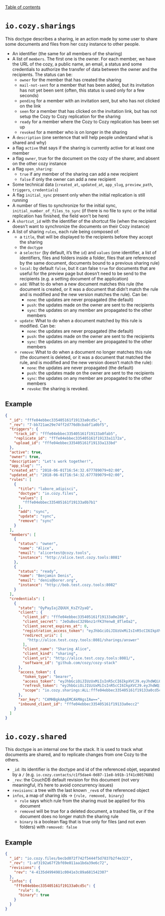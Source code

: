 [Table of contents](README.md#table-of-contents)

# `io.cozy.sharings`

This doctype describes a sharing, ie an action made by some user to share some
documents and files from her cozy instance to other people.

- An identifier (the same for all members of the sharing)
- A list of `members`. The first one is the owner. For each member,
  we have the URL of the cozy, a public name, an email, a status and some
  credentials to authorize the transfer of data between the owner and the
  recipients. The status can be: 
    - `owner` for the member that has created the sharing
    - `mail-not-sent` for a member that has been added, but its invitation has not yet been sent (often, this status is used only for a few seconds)
    - `pending` for a member with an invitation sent, but who has not clicked on the link
    - `seen` for a member that has clicked on the invitation link, but has not setup the Cozy to Cozy replication for the sharing
    - `ready` for a member where the Cozy to Cozy replication has been set up
    - `revoked` for a member who is on longer in the sharing
- A `description` (one sentence that will help people understand what is shared
  and why)
- a flag `active` that says if the sharing is currently active for at least
  one member
- a flag `owner`, true for the document on the cozy of the sharer, and absent
  on the other cozy instance
- a flag `open_sharing`:
  - `true` if any member of the sharing can add a new recipient
  - `false` if only the owner can add a new recipient
- Some technical data (`created_at`, `updated_at`, `app_slug`, `preview_path`,
  `triggers`, `credentials`)
- A flag `initial_sync` present only when the initial replication is still running
- A number of files to synchronize for the initial sync, `initial_number_of_files_to_sync` (if there is no file to sync or the initial replication has finished, the field won't be here)
- A `shortcut_id` with the identifier of the shortcut file (when the recipient doesn't want to synchronize the documents on their Cozy instance)
- A list of sharing `rules`, each rule being composed of:
  - a `title`, that will be displayed to the recipients before they accept the
    sharing
  - the `doctype`
  - a `selector` (by default, it’s the `id`) and `values` (one identifier, a
    list of identifiers, files and folders inside a folder, files that are
    referenced by the same document, documents bound to a previous sharing rule)
  - `local`: by default `false`, but it can false `true` for documents that are
    useful for the preview page but doesn’t need to be send to the recipients
    (e.g. a setting document of the application)
  - `add`: What to do when a new document matches this rule (the document is
    created, or it was a document that didn’t match the rule and is modified and
    the new version matches the rule). Can be:
    - `none`: the updates are never propagated (the default)
    - `push`: the updates made on the owner are sent to the recipients
    - `sync`: the updates on any member are propagated to the other members
  - `update`: What to do when a document matched by this rule is modified. Can be:
    - `none`: the updates are never propagated (the default)
    - `push`: the updates made on the owner are sent to the recipients
    - `sync`: the updates on any member are propagated to the other members
  - `remove`: What to do when a document no longer matches this rule (the
    document is deleted, or it was a document that matched the rule, and is
    modified and the new version doesn’t match the rule):
    - `none`: the updates are never propagated (the default)
    - `push`: the updates made on the owner are sent to the recipients
    - `sync`: the updates on any member are propagated to the other members
    - `revoke`: the sharing is revoked.

## Example

```json
{
  "_id": "fffe04ebbec335405161f19133a0cd5c",
  "_rev": "7-bb721ae29e74ff2d776d8cbabf1a0bf5",
  "triggers": {
    "track_id": "fffe04ebbec335405161f19133a0fab5",
    "replicate_id": "fffe04ebbec335405161f19133a1172a",
    "upload_id": "fffe04ebbec335405161f19133a133bd"
  },
  "active": true,
  "owner": true,
  "description": "Let's work together!",
  "app_slug": "",
  "created_at": "2018-06-01T16:54:32.677789079+02:00",
  "updated_at": "2018-06-01T16:54:32.677789079+02:00",
  "rules": [
    {
      "title": "labore_adipisci",
      "doctype": "io.cozy.files",
      "values": [
        "fffe04ebbec335405161f19133a0b7b1"
      ],
      "add": "sync",
      "update": "sync",
      "remove": "sync"
    }
  ],
  "members": [
    {
      "status": "owner",
      "name": "Alice",
      "email": "alice+test@cozy.tools",
      "instance": "http://alice.test.cozy.tools:8081"
    },
    {
      "status": "ready",
      "name": "Benjamin Denis",
      "email": "denis@borer.org",
      "instance": "http://bob.test.cozy.tools:8082"
    }
  ],
  "credentials": [
    {
      "state": "OyPayIajZQUUX_KsZY2yaQ",
      "client": {
        "client_id": "fffe04ebbec335405161f19133a0e286",
        "client_secret": "JeOuBosC329bnz1rFK3Yenw8_8TleOa2",
        "client_secret_expires_at": 0,
        "registration_access_token": "eyJhbGciOiJIUzUxMiIsInR5cCI6IkpXVCJ9.eyJhdWQiOiJyZWdpc3RyYXRpb24iLCJpYXQiOjE1Mjc4NjQ4ODQsImlzcyI6ImJvYi50ZXN0LmNvenkudG9vbHM6ODA4MiIsInN1YiI6ImZmZmUwNGViYmVjMzM1NDA1MTYxZjE5MTMzYTBlMjg2In0.WsNnnFnnf_vgf2OQyGSaj9XyK2elkaGHyl2vFpjzlCxEfj7ZoE7B2b6_GtRIdmhh42VSawoyGLAXsPh-ml10GQ",
        "redirect_uris": [
          "http://alice.test.cozy.tools:8081/sharings/answer"
        ],
        "client_name": "Sharing Alice",
        "client_kind": "sharing",
        "client_uri": "http://alice.test.cozy.tools:8081/",
        "software_id": "github.com/cozy/cozy-stack"
      },
      "access_token": {
        "token_type": "bearer",
        "access_token": "eyJhbGciOiJIUzUxMiIsInR5cCI6IkpXVCJ9.eyJhdWQiOiJhY2Nlc3MiLCJpYXQiOjE1Mjc4NjQ4ODQsImlzcyI6ImJvYi50ZXN0LmNvenkudG9vbHM6ODA4MiIsInN1YiI6ImZmZmUwNGViYmVjMzM1NDA1MTYxZjE5MTMzYTBlMjg2Iiwic2NvcGUiOiJpby5jb3p5LnNoYXJpbmdzOkFMTDpmZmZlMDRlYmJlYzMzNTQwNTE2MWYxOTEzM2EwY2Q1YyJ9.ZS0r9KpjrctckigRIELJQryzHrFGo-1dQvRplSNj8N0jyJE1LPgnYuiDedQ8EQN5-1ffeLUf3h_Rygz2ozQvPA",
        "refresh_token": "eyJhbGciOiJIUzUxMiIsInR5cCI6IkpXVCJ9.eyJhdWQiOiJyZWZyZXNoIiwiaWF0IjoxNTI3ODY0ODg0LCJpc3MiOiJib2IudGVzdC5jb3p5LnRvb2xzOjgwODIiLCJzdWIiOiJmZmZlMDRlYmJlYzMzNTQwNTE2MWYxOTEzM2EwZTI4NiIsInNjb3BlIjoiaW8uY296eS5zaGFyaW5nczpBTEw6ZmZmZTA0ZWJiZWMzMzU0MDUxNjFmMTkxMzNhMGNkNWMifQ.cnH-COVwBIY8zOK51BBkLhb8vRbA96mRJ_W-i3Gg_qZoAISUjmzM3IH69DPQzD99OFnyeGWPhuIkCyWZX7ULQA",
        "scope": "io.cozy.sharings:ALL:fffe04ebbec335405161f19133a0cd5c"
      },
      "xor_key": "CAMHBgkAAgEMCAkMAgsIAw==",
      "inbound_client_id": "fffe04ebbec335405161f19133a0ecc2"
    }
  ]
}
```

# `io.cozy.shared`

This doctype is an internal one for the stack. It is used to track what
documents are shared, and to replicate changes from one Cozy to the others.

- `_id`: its identifier is the doctype and id of the referenced objet, separated by
  a `/` (e.g. `io.cozy.contacts/c1f5dae4-0d87-11e8-b91b-1f41c005768b`)
- `_rev`: the CouchDB default revision for this document (not very meaningful,
  it’s here to avoid concurrency issues)
- `revisions`: a tree with the last known `_rev`s of the referenced object
- `infos`, a map of sharing ids → `{rule, removed, binary}`
  - `rule` says which rule from the sharing must be applied for this document
  - `removed` will be true for a deleted document, a trashed file, or if the
    document does no longer match the sharing rule
  - `binary` is a boolean flag that is true only for files (and not even
    folders) with `removed: false`

## Example

```json
{
  "_id": "io.cozy.files/becbd072f742f5444f5d7837b2f4e323",
  "_rev": "1-af3192a67f2bf69e011aa1bda39e6c72",
  "revisions": {
    "rev": "4-4135d4994981c0041e3c89a681542307"
  },
  "infos": {
    "fffe04ebbec335405161f19133a0cd5c": {
      "rule": 0,
      "binary": true
    }
  }
}
```
